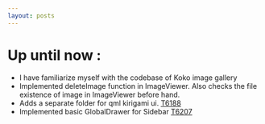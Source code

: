 ```yaml
---
layout: posts
---
```

# Up until now :
* I have familiarize myself with the codebase of Koko image gallery
* Implemented deleteImage function in ImageViewer. Also checks the file existence of image in ImageViewer before hand.
* Adds a separate folder for qml kirigami ui. [T6188](https://phabricator.kde.org/T6188)
* Implemented basic GlobalDrawer for Sidebar [T6207](https://phabricator.kde.org/T6207)
